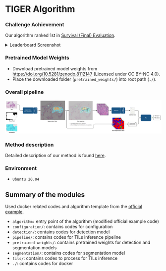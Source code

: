 # TIGER Algorithm

### Challenge Achievement
Our algorithm ranked 1st in [Survival (Final) Evaluation](https://tiger.grand-challenge.org/evaluation/survival-final-evaluation/leaderboard/).

<details>
    <summary>Leaderboard Screenshot</summary>
![leaderboard_screenshot](figure/leaderboard_screenshot.png)

</details>

### Pretrained Model Weights

- Download pretrained model weights from https://doi.org/10.5281/zenodo.8112147 (Licensed under CC BY-NC 4.0).
- Place the downloaded folder (`pretrained_weights/`) into root path (`./`).

### Overall pipeline

![pipeline](figure/pipeline.png)

### Method description

Detailed description of our method is found [here](figure/method_description.pdf).

### Environment

- `Ubuntu 20.04`

## Summary of the modules

Used docker related codes and algorithm template from the [official example](https://github.com/DIAGNijmegen/pathology-tiger-algorithm-example).

- `algorithm:` entry point of the algorithm (modified official example code)
- `configuration/`: contains codes for configuration
- `detection/`: contains codes for detection model
- `pipeline/`: contains codes for TILs inference pipeline
- `pretrained weights/`: contains pretrained weights for detection and segmentation models
- `segmentation/`: contains codes for segmentation model
- `tils/`: contains codes to process for TILs inference
- `./`: contains codes for docker
